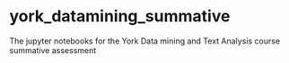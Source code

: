 # york_datamining_summative
The jupyter notebooks for the York Data mining and Text Analysis course summative assessment
